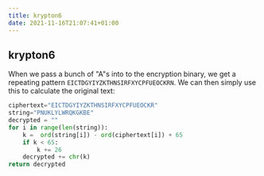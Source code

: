 ```yaml
---
title: krypton6
date: 2021-11-16T21:07:41+01:00
---
```

## krypton6

When we pass a bunch of "A"s into to the encryption binary, we get a repeating pattern `EICTDGYIYZKTHNSIRFXYCPFUEOCKRN`. We can then simply use this to calculate the original text:

``` python
ciphertext="EICTDGYIYZKTHNSIRFXYCPFUEOCKR"
string="PNUKLYLWRQKGKBE"
decrypted = ""
for i in range(len(string)):
    k =  ord(string[i]) - ord(ciphertext[i]) + 65
    if k < 65:
        k += 26
    decrypted += chr(k)
return decrypted
```